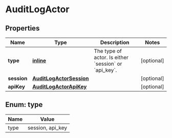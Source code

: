 
# AuditLogActor

## Properties
| Name | Type | Description | Notes |
| ------------ | ------------- | ------------- | ------------- |
| **type** | [**inline**](#Type) | The type of actor. Is either &#x60;session&#x60; or &#x60;api_key&#x60;. |  [optional] |
| **session** | [**AuditLogActorSession**](.md) |  |  [optional] |
| **apiKey** | [**AuditLogActorApiKey**](.md) |  |  [optional] |


<a id="Type"></a>
## Enum: type
| Name | Value |
| ---- | ----- |
| type | session, api_key |



